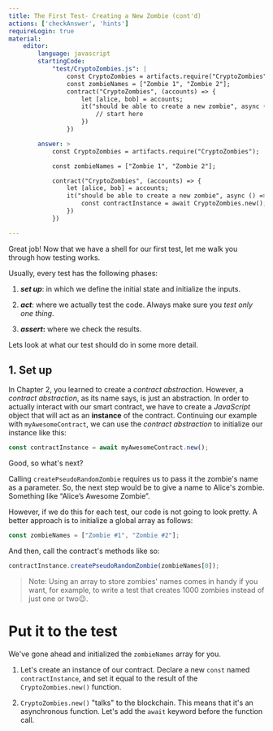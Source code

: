 ```yaml
---
title: The First Test- Creating a New Zombie (cont'd)
actions: ['checkAnswer', 'hints']
requireLogin: true
material:
    editor:
        language: javascript
        startingCode:
            "test/CryptoZombies.js": |
                const CryptoZombies = artifacts.require("CryptoZombies");
                const zombieNames = ["Zombie 1", "Zombie 2"];
                contract("CryptoZombies", (accounts) => {
                    let [alice, bob] = accounts;
                    it("should be able to create a new zombie", async () => {
                        // start here
                    })
                })

        answer: >
            const CryptoZombies = artifacts.require("CryptoZombies");

            const zombieNames = ["Zombie 1", "Zombie 2"];

            contract("CryptoZombies", (accounts) => {
                let [alice, bob] = accounts;
                it("should be able to create a new zombie", async () => {
                    const contractInstance = await CryptoZombies.new();
                })
            })

---
```


Great job! Now that we have a shell for our first test, let me walk you through how testing works.

Usually, every test has the following phases:

 1. **_set up_**: in which we define the initial state and initialize the inputs.

 2. **_act_**: where we actually test the code. Always make sure you _test only one thing_.

 3. **_assert_:** where we check the results.

Lets look at what our test should do in some more detail.

## 1. Set up

In Chapter 2, you learned to create a _contract abstraction_.  However, a _contract abstraction_, as its name says, is just an abstraction. In order to actually interact with our smart contract, we have to create a _JavaScript_ object that will act as an **instance** of the contract. Continuing our example with `myAwesomeContract`, we can use the _contract abstraction_ to initialize our instance like this:

```javascript
const contractInstance = await myAwesomeContract.new();
```

Good, so what's next?

Calling `createPseudoRandomZombie` requires us to pass it the zombie's name as a parameter. So, the next step would be to give a name to Alice's zombie. Something like “Alice’s Awesome Zombie”.

However, if we do this for each test, our code is not going to look pretty. A better approach is to initialize a global array as follows:

```javascript
const zombieNames = ["Zombie #1", "Zombie #2"];
```

And then, call the contract's methods like so:

```javascript
contractInstance.createPseudoRandomZombie(zombieNames[0]);
```

 >Note: Using an array to store zombies' names comes in handy if you want, for example, to write a test that creates 1000 zombies instead of just one or two😉.

# Put it to the test

We've gone ahead and initialized the `zombieNames` array for you.

1. Let's create an instance of our contract. Declare a new `const` named `contractInstance`, and set it equal to the result of the `CryptoZombies.new()` function.

2. `CryptoZombies.new()` "talks" to the blockchain. This means that it's an asynchronous function. Let's add the `await` keyword before the function call.
